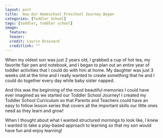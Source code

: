 ```yaml
---
layout: post
title:  How Our Homeschool Preschool Journey Began
categories: [Toddler School]
tags: [toddler, toddler school]
image:
  feature: 
  teaser: 
  credit: Laurin Brainard
  creditlink: ""
---
```

When my oldest son was just 2 years old, I grabbed a cup of hot tea, my favorite flair pen and notebook, and I began to plan out an entire year of toddler activities that I could do with him at home.  My daughter was just 3 weeks old at the time and I really wanted to create something that he and I could do together every day while baby sister napped. 



And this was the beginning of the most beautiful memories I could have ever imagined as we started our Toddler School Journey! I created my Toddler School Curriculum so that Parents and Teachers could have an easy to follow lesson series that covers all the important skills our little ones need as they learn and grow!

When I thought about what I wanted structured mornings to look like, I knew I wanted to take a play-based approach to learning so that my son would have fun and enjoy learning! 